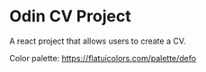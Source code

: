 # Odin CV Project

A react project that allows users to create a CV.

Color palette: https://flatuicolors.com/palette/defo
